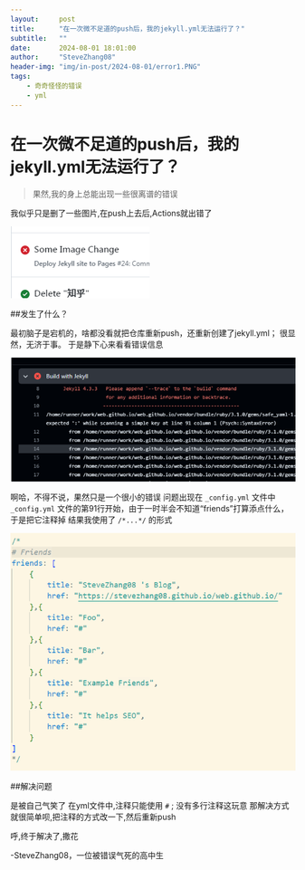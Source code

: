 ```yaml
---
layout:     post
title:      "在一次微不足道的push后，我的jekyll.yml无法运行了？"
subtitle:   ""
date:       2024-08-01 18:01:00
author:     "SteveZhang08"
header-img: "img/in-post/2024-08-01/error1.PNG"
tags:
    - 奇奇怪怪的错误
    - yml
---
```


# 在一次微不足道的push后，我的jekyll.yml无法运行了？

>果然,我的身上总能出现一些很离谱的错误

我似乎只是删了一些图片,在push上去后,Actions就出错了

![error](img/in-post/2024-08-01/error4.PNG)

##发生了什么？

最初脑子是宕机的，啥都没看就把仓库重新push，还重新创建了jekyll.yml；
很显然，无济于事。
于是静下心来看看错误信息

![error](img/in-post/2024-08-01/error3.PNG)

啊哈，不得不说，果然只是一个很小的错误
问题出现在 `_config.yml` 文件中
`_config.yml` 文件的第91行开始，由于一时半会不知道“friends”打算添点什么，于是把它注释掉
结果我使用了 `/*...*/` 的形式

![error](img/in-post/2024-08-01/error2.PNG)

##解决问题

是被自己气笑了
在yml文件中,注释只能使用 `#` ; 没有多行注释这玩意
那解决方式就很简单呗,把注释的方式改一下,然后重新push

呼,终于解决了,撒花

-SteveZhang08，一位被错误气死的高中生

